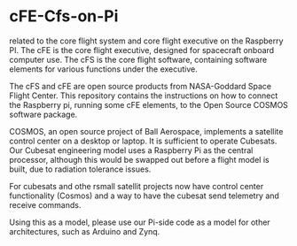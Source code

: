 # cFE-Cfs-on-Pi
related to the core flight system and core flight executive on the Raspberry PI.
The cFE is the core flight executive, designed for spacecraft onboard computer use.
The cFS is the core flight software, containing software elements for various functions
under the executive.

The cFS and cFE are open source products from NASA-Goddard Space Flight Center.
This repository contains the instructions on how to connect the Raspberry pi,
running some cFE elements, to the Open Source COSMOS software package.

COSMOS, an open source project of Ball Aerospace, implements a satellite control center
on a desktop or laptop. It is sufficient to operate Cubesats. Our Cubesat engineering
model uses a Raspberry Pi as the central processor, although this would be swapped
out before a flight model is built, due to radiation tolerance issues.

For cubesats and othe rsmall satellit projects now have control center functionality 
(Cosmos) and a way to have the cubesat send telemetry and receive commands. 

Using this as a model, please use our Pi-side code as a model for other architectures, such
as Arduino and Zynq. 
